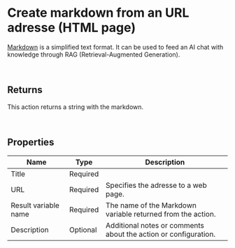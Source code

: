 # Create markdown from an URL adresse (HTML page)

[Markdown](https://en.wikipedia.org/wiki/Markdown) is a simplified text format. 
It can be used to feed an AI chat with knowledge through RAG (Retrieval-Augmented Generation).


<br/>

## Returns

This action returns a string with the markdown.

<br/>

## Properties

| Name                 | Type     | Description                                                                                                   |
| -------------------- | -------- | ------------------------------------------------------------------------------------------------------------- |
| Title                | Required |                                                                                                               |
| URL                  | Required | Specifies the adresse to a web page.                        |
| Result variable name | Required | The name of the Markdown variable returned from the action. |
| Description          | Optional | Additional notes or comments about the action or configuration. |

<br/>
